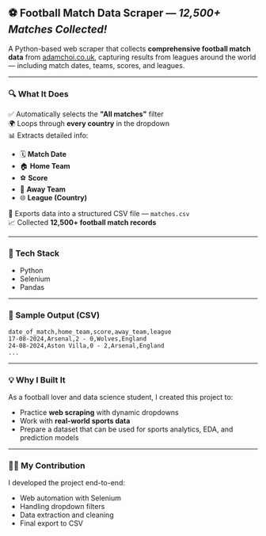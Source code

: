 
## ⚽ Football Match Data Scraper — *12,500+ Matches Collected!*

A Python-based web scraper that collects **comprehensive football match data** from [adamchoi.co.uk](https://www.adamchoi.co.uk/overs/detailed), capturing results from leagues around the world — including match dates, teams, scores, and leagues.

---

### 🔍 What It Does

✅ Automatically selects the **"All matches"** filter  
🌍 Loops through **every country** in the dropdown  
📊 Extracts detailed info:
- 🗓 **Match Date**  
- 🏠 **Home Team**  
- ⚽ **Score**  
- 🛫 **Away Team**  
- 🌐 **League (Country)**  

💾 Exports data into a structured CSV file — `matches.csv`  
📈 Collected **12,500+ football match records**

---

### 🧰 Tech Stack

- Python  
- Selenium  
- Pandas  

---

### 📂 Sample Output (CSV)

```csv
date_of_match,home_team,score,away_team,league
17-08-2024,Arsenal,2 - 0,Wolves,England
24-08-2024,Aston Villa,0 - 2,Arsenal,England
...
```

---

### 💡 Why I Built It

As a football lover and data science student, I created this project to:
- Practice **web scraping** with dynamic dropdowns  
- Work with **real-world sports data**  
- Prepare a dataset that can be used for sports analytics, EDA, and prediction models

---

### 👨‍💻 My Contribution

I developed the project end-to-end:  
- Web automation with Selenium  
- Handling dropdown filters  
- Data extraction and cleaning  
- Final export to CSV

